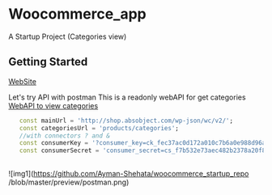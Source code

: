 # Woocommerce_app

A Startup Project (Categories view)

## Getting Started
[WebSite](https://shop.absobject.com/)

Let's try API with postman 
This is a readonly webAPI for get categories 
[WebAPI to view categories](http://shop.absobject.com/wp-json/wc/v2/products/categories?consumer_key=ck_fec37ac0d172a010c7b6a0e988d96af4b2d931bc&consumer_secret=cs_f7b532e73aec482b2378a20f818f05684a0e3242)


```dart
   const mainUrl = 'http://shop.absobject.com/wp-json/wc/v2/';
   const categoriesUrl = 'products/categories';
   //with connectors ? and &
   const consumerKey = '?consumer_key=ck_fec37ac0d172a010c7b6a0e988d96af4b2d931bc&';
   const consumerSecret = 'consumer_secret=cs_f7b532e73aec482b2378a20f818f05684a0e3242';
   
   ```
![img1](https://github.com/Ayman-Shehata/woocommerce_startup_repo /blob/master/preview/postman.png)